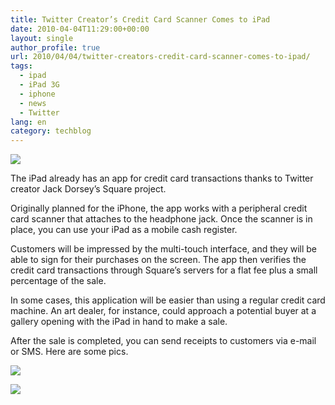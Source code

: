 ```yaml
---
title: Twitter Creator’s Credit Card Scanner Comes to iPad
date: 2010-04-04T11:29:00+00:00
layout: single
author_profile: true
url: 2010/04/04/twitter-creators-credit-card-scanner-comes-to-ipad/
tags:
  - ipad
  - iPad 3G
  - iphone
  - news
  - Twitter
lang: en
category: techblog
---
```

[![](http://1.bp.blogspot.com/_vaUVXcmC3OI/S7hwiVq7ErI/AAAAAAAABfg/f4AqLqN9I0U/s1600/squareipad.jpg)](http://1.bp.blogspot.com/_vaUVXcmC3OI/S7hwiVq7ErI/AAAAAAAABfg/f4AqLqN9I0U/s1600-h/squareipad.jpg)

The iPad already has an app for credit card transactions thanks to Twitter creator Jack Dorsey’s Square project.

Originally planned for the iPhone, the app works with a peripheral credit card scanner that attaches to the headphone jack. Once the scanner is in place, you can use your iPad as a mobile cash register.

Customers will be impressed by the multi-touch interface, and they will be able to sign for their purchases on the screen. The app then verifies the credit card transactions through Square’s servers for a flat fee plus a small percentage of the sale.

In some cases, this application will be easier than using a regular credit card machine. An art dealer, for instance, could approach a potential buyer at a gallery opening with the iPad in hand to make a sale.

After the sale is completed, you can send receipts to customers via e-mail or SMS. Here are some pics.

[![](http://4.bp.blogspot.com/_vaUVXcmC3OI/S7hwugbsfSI/AAAAAAAABfk/sljT7ps8EcA/s400/ipadsquare1.jpg)](http://4.bp.blogspot.com/_vaUVXcmC3OI/S7hwugbsfSI/AAAAAAAABfk/sljT7ps8EcA/s1600-h/ipadsquare1.jpg)

[![](http://4.bp.blogspot.com/_vaUVXcmC3OI/S7hww6u3HwI/AAAAAAAABfo/rjL1wSheb_0/s400/ipadsquare2.jpg)](http://4.bp.blogspot.com/_vaUVXcmC3OI/S7hww6u3HwI/AAAAAAAABfo/rjL1wSheb_0/s1600-h/ipadsquare2.jpg)
